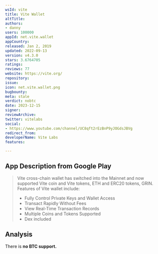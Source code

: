 ```yaml
---
wsId: vite
title: Vite Wallet
altTitle: 
authors:
- danny 
users: 100000
appId: net.vite.wallet
appCountry: 
released: Jan 2, 2019
updated: 2022-09-13
version: v4.3.0
stars: 3.6764705
ratings: 
reviews: 77
website: https://vite.org/
repository: 
issue: 
icon: net.vite.wallet.png
bugbounty: 
meta: stale
verdict: nobtc
date: 2023-12-15
signer: 
reviewArchive: 
twitter: vitelabs
social:
- https://www.youtube.com/channel/UC8qft2rEzBnP9yJOGdsJBVg 
redirect_from: 
developerName: Vite Labs
features: 

---
```


## App Description from Google Play

> Vite cross-chain wallet has switched into the Mainnet and now supported Vite coin and Vite tokens, ETH and ERC20 tokens, GRIN. Features of Vite wallet include:
>
> - Fully Control Private Keys and Wallet Access
> - Transact Rapidly Without Fees
> - View Real-Time Transaction Records
> - Multiple Coins and Tokens Supported
> - Dex included

## Analysis 

There is **no BTC support.**
